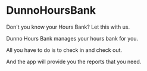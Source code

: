 DunnoHoursBank
==============

Don't you know your Hours Bank? Let this with us.

Dunno Hours Bank manages your hours bank for you.

All you have to do is to check in and check out.

And the app will provide you the reports that you need.
